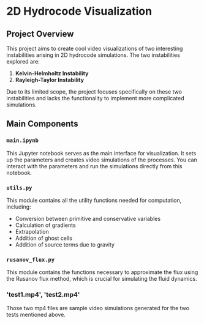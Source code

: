 #  2D Hydrocode Visualization

## Project Overview

This project aims to create cool video visualizations of two interesting instabilities arising in 2D hydrocode simulations. The two instabilities explored are:

1. **Kelvin-Helmholtz Instability**
2. **Rayleigh-Taylor Instability**

Due to its limited scope, the project focuses specifically on these two instabilities and lacks the functionality to implement more complicated simulations.

## Main Components

### `main.ipynb`

This Jupyter notebook serves as the main interface for visualization. It sets up the parameters and creates video simulations of the processes. You can interact with the parameters and run the simulations directly from this notebook.

### `utils.py`

This module contains all the utility functions needed for computation, including:

- Conversion between primitive and conservative variables
- Calculation of gradients
- Extrapolation
- Addition of ghost cells
- Addition of source terms due to gravity

### `rusanov_flux.py`

This module contains the functions necessary to approximate the flux using the Rusanov flux method, which is crucial for simulating the fluid dynamics.

### 'test1.mp4', 'test2.mp4'

Those two mp4 files are sample video simulations generated for the two tests mentioned above. 
